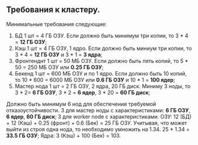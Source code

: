 ## Требования к кластеру.
Минимальные требования следующие:
1. БД 1 шт = 4 ГБ ОЗУ. Если должно быть минимум три копии, то 3 * 4 = **12 ГБ ОЗУ**;
2. Кэш 1 шт = 4 ГБ ОЗУ, 1 ядро. Если должно быть миниум три копии, то 3 * 4 = **12 ГБ ОЗУ** и 3 * 1 = **3 ядра**; 
3. Фронтенднт 1 шт = 50 МБ ОЗУ. Если должно быть пять копий, то 5 * 50 = 250 МБ ОЗУ или **0.25 ГБ ОЗУ**;
4. Бекенд 1 шт = 600 МБ ОЗУ и по 1 ядро. Если должно быть 10 копий, то 10 * 600 = 6000 МБ ОЗУ или **0.6 ГБ ОЗУ** и 10 * 1 = **100 ядер**;
5. Мастер нода 1 шт = 2 ГБ ОЗУ, 2 ядра, 20 ГБ диск. Миниму 3 ноды, то 3 * 2= **6 ГБ ОЗУ**, 3 * 2 = **6 ядер**, 3 * 20 = **60 ГБ диск**; 

Должно быть минимум 6 нод для обеспечения требуемой отказоустойчивости. 
3 для мастер ноды с характеристиками: **6 ГБ ОЗУ**, **6 ядер**, **60 ГБ диск**;
3 для worker node с характеристиками.
ОЗУ: 12 (БД) + 12 (Кэш) + 0.25 (фронт) + 0.6 (Бек) = 25 ГБ ОЗУ. Учитывая, что может выйти из строя одна нода, то необходимо умножить на 1.34. 25 * 1.34 = **33.5 ГБ ОЗУ**;
Ядра: 3 (Кэш) + 100 (Бек) = 103. 
